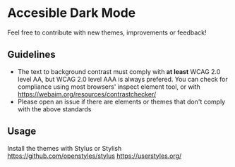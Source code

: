 # Accesible Dark Mode
Feel free to contribute with new themes, improvements or feedback!

## Guidelines
* The text to background contrast must comply with **at least** WCAG 2.0 level AA, but WCAG 2.0 level AAA is always prefered. You can check for compliance using most browsers' inspect element tool, or with https://webaim.org/resources/contrastchecker/
* Please open an issue if there are elements or themes that don't comply with the above standards

## Usage
Install the themes with Stylus or Stylish 
https://github.com/openstyles/stylus
https://userstyles.org/
